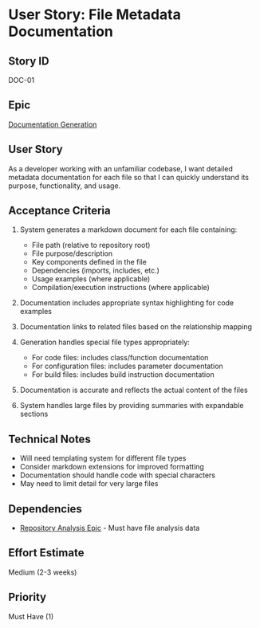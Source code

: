 # User Story: File Metadata Documentation

## Story ID
DOC-01

## Epic
[Documentation Generation](epic.md)

## User Story
As a developer working with an unfamiliar codebase, I want detailed metadata documentation for each file so that I can quickly understand its purpose, functionality, and usage.

## Acceptance Criteria
1. System generates a markdown document for each file containing:
   - File path (relative to repository root)
   - File purpose/description
   - Key components defined in the file
   - Dependencies (imports, includes, etc.)
   - Usage examples (where applicable)
   - Compilation/execution instructions (where applicable)

2. Documentation includes appropriate syntax highlighting for code examples

3. Documentation links to related files based on the relationship mapping

4. Generation handles special file types appropriately:
   - For code files: includes class/function documentation
   - For configuration files: includes parameter documentation
   - For build files: includes build instruction documentation

5. Documentation is accurate and reflects the actual content of the files

6. System handles large files by providing summaries with expandable sections

## Technical Notes
- Will need templating system for different file types
- Consider markdown extensions for improved formatting
- Documentation should handle code with special characters
- May need to limit detail for very large files

## Dependencies
- [Repository Analysis Epic](../01-repository-analysis/epic.md) - Must have file analysis data

## Effort Estimate
Medium (2-3 weeks)

## Priority
Must Have (1)